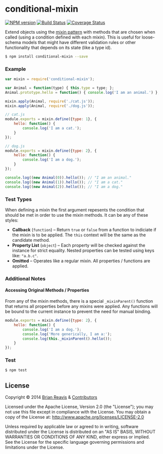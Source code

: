 # conditional-mixin
[![NPM version](http://img.shields.io/npm/v/conditional-mixin.svg?style=flat)](https://www.npmjs.org/package/conditional-mixin)
[![Build Status](http://img.shields.io/travis/naturalatlas/conditional-mixin/master.svg?style=flat)](https://travis-ci.org/naturalatlas/conditional-mixin)
[![Coverage Status](http://img.shields.io/coveralls/naturalatlas/conditional-mixin/master.svg?style=flat)](https://coveralls.io/r/naturalatlas/conditional-mixin)

Extend objects using the [mixin pattern](http://en.wikipedia.org/wiki/Mixin) with methods that are chosen when called (using a condition defined with each mixin). This is useful for loose-schema models that might have different validation rules or other functionality that depends on its state (like a type id).

```sh
$ npm install conditional-mixin --save
```

### Example

```js
var mixin = require('conditional-mixin');

var Animal = function(type) { this.type = type; };
Animal.prototype.hello = function() { console.log('I am an animal.') };

mixin.apply(Animal, require('./cat.js'));
mixin.apply(Animal, require('./dog.js'));

// cat.js
module.exports = mixin.define({type: 1}, {
    hello: function() {
        console.log('I am a cat.');
    }
});

// dog.js
module.exports = mixin.define({type: 2}, {
    hello: function() {
        console.log('I am a dog.');
    }
});
```

```js
console.log((new Animal(0)).hello()); // "I am an animal."
console.log((new Animal(1)).hello()); // "I am a cat."
console.log((new Animal(2)).hello()); // "I am a dog."
```

### Test Types

When defining a mixin the first argument repesents the condition that should be met in order to use the mixin methods. It can be any of these styles:

- **Callback** (`function`) – Return `true` or `false` from a function to indiciate if the mixin is to be applied. The `this` context will be the same as the candidate method.
- **Property List** (`object`) – Each property will be checked against the instance for strict equality. Nested properties can be tested using keys like: `"a.b.c"`.
- **Omitted** – Operates like a regular mixin. All properties / functions are applied.

### Additional Notes

#### Accessing Original Methods / Properties

From any of the mixin methods, there is a special `_mixinParent()` function that returns all properties before any mixins were applied. Any functions will be bound to the current instance to prevent the need for manual binding. 

```js
module.exports = mixin.define({type: 2}, {
    hello: function() {
        console.log('I am a dog.');
        console.log('More generically, I am a:');
        console.log(this._mixinParent().hello());
    }
});
```

### Test

```sh
$ npm test
```

## License

Copyright &copy; 2014 [Brian Reavis](https://github.com/brianreavis) & [Contributors](https://github.com/naturalatlas/conditional-mixin/graphs/contributors)

Licensed under the Apache License, Version 2.0 (the "License"); you may not use this file except in compliance with the License. You may obtain a copy of the License at: http://www.apache.org/licenses/LICENSE-2.0

Unless required by applicable law or agreed to in writing, software distributed under the License is distributed on an "AS IS" BASIS, WITHOUT WARRANTIES OR CONDITIONS OF ANY KIND, either express or implied. See the License for the specific language governing permissions and limitations under the License.

